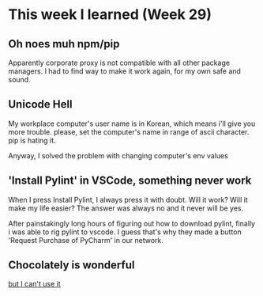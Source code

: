 # This week I learned (Week 29)
## Oh noes muh npm/pip
Apparently corporate proxy is not compatible with all other package managers. I had to find way to make it work again, for my own safe and sound.
## Unicode Hell
My workplace computer's user name is in Korean, which means i'll give you more trouble. please, set the computer's name in range of ascii character. pip is hating it.

Anyway, I solved the problem with changing computer's env values 
## 'Install Pylint' in VSCode, something  never work
When I press Install Pylint, I always press it with doubt. Will it work? Will it make my life easier? The answer was always no and it never will be yes.

After painstakingly long hours of figuring out how to download pylint, finally i was able to rig pylint to vscode. I guess that's why they made a button 'Request Purchase of PyCharm' in our network.
## Chocolately is wonderful
[but I can't use it](https://chocolatey.org/pricing)
